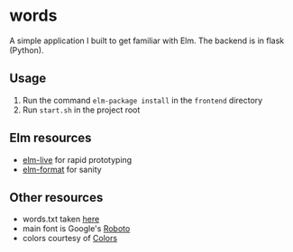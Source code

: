 # words

A simple application I built to get familiar with Elm. The backend is in flask (Python).

## Usage

1. Run the command ```elm-package install``` in the ```frontend``` directory
2. Run ```start.sh``` in the project root


## Elm resources

* [elm-live](https://github.com/architectcodes/elm-live) for rapid prototyping
* [elm-format](https://github.com/avh4/elm-format) for sanity

## Other resources

* words.txt taken [here](https://github.com/dwyl/english-words)
* main font is Google's [Roboto](https://fonts.google.com/specimen/Roboto)
* colors courtesy of [Colors](https://clrs.cc/)